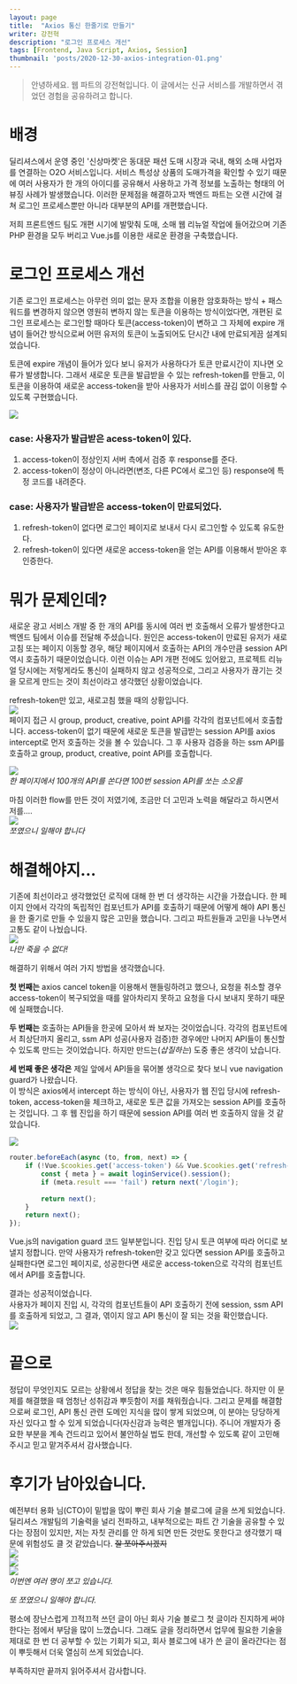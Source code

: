 ```yaml
---
layout: page
title:  "Axios 통신 한줄기로 만들기"
writer: 강전혁
description: "로그인 프로세스 개선"
tags: [Frontend, Java Script, Axios, Session]
thumbnail: 'posts/2020-12-30-axios-integration-01.png'
---
```


>안녕하세요. 웹 파트의 강전혁입니다.
>이 글에서는 신규 서비스를 개발하면서 겪었던 경험을 공유하려고 합니다.

# 배경
딜리셔스에서 운영 중인 '신상마켓'은 동대문 패션 도매 시장과 국내, 해외 소매 사업자를 연결하는 O2O 서비스입니다. 서비스 특성상 상품의 도매가격을 확인할 수 있기 때문에 여러 사용자가 한 개의 아이디를 공유해서 사용하고 가격 정보를 노출하는 형태의 어뷰징 사례가 발생했습니다. 이러한 문제점을 해결하고자 백엔드 파트는 오랜 시간에 걸쳐 로그인 프로세스뿐만 아니라 대부분의 API를 개편했습니다.

저희 프론트엔드 팀도 개편 시기에 발맞춰 도매, 소매 웹 리뉴얼 작업에 들어갔으며 기존 PHP 환경을 모두 버리고 Vue.js를 이용한 새로운 환경을 구축했습니다.

# 로그인 프로세스 개선
기존 로그인 프로세스는 아무런 의미 없는 문자 조합을 이용한 암호화하는 방식 + 패스워드를 변경하지 않으면 영원히 변하지 않는 토큰을 이용하는 방식이었다면, 개편된 로그인 프로세스는 로그인할 때마다 토큰(access-token)이 변하고 그 자체에 expire 개념이 들어간 방식으로써 어떤 유저의 토큰이 노출되어도 단시간 내에 만료되게끔 설계되었습니다.

토큰에 expire 개념이 들어가 있다 보니 유저가 사용하다가 토큰 만료시간이 지나면 오류가 발생합니다. 그래서 새로운 토큰을 발급받을 수 있는 refresh-token를 만들고, 이 토큰을 이용하여 새로운 access-token을 받아 사용자가 서비스를 끊김 없이 이용할 수 있도록 구현했습니다.

![](/assets/image/posts/2020-12-30-axios-integration-01.png)<br/>
### case: 사용자가 발급받은 acess-token이 있다.
1. access-token이 정상인지 서버 측에서 검증 후 response를 준다.  
2. access-token이 정상이 아니라면(변조, 다른 PC에서 로그인 등) response에 특정 코드를 내려준다.

### case: 사용자가 발급받은 access-token이 만료되었다.
1. refresh-token이 없다면 로그인 페이지로 보내서 다시 로그인할 수 있도록 유도한다.  
2. refresh-token이 있다면 새로운 access-token을 얻는 API를 이용해서 받아온 후 인증한다.

# 뭐가 문제인데?
새로운 광고 서비스 개발 중 한 개의 API를 동시에 여러 번 호출해서 오류가 발생한다고 백엔드 팀에서 이슈를 전달해 주셨습니다. 원인은 access-token이 만료된 유저가 새로고침 또는 페이지 이동할 경우, 해당 페이지에서 호출하는 API의 개수만큼 session API 역시 호출하기 때문이었습니다. 이런 이슈는 API 개편 전에도 있어왔고, 프로젝트 리뉴얼 당시에는 저렇게라도 통신이 실패하지 않고 성공적으로, 그리고 사용자가 끊기는 것을 모르게 만드는 것이 최선이라고 생각했던 상황이었습니다.

refresh-token만 있고, 새로고침 했을 때의 상황입니다.<br/>
![](/assets/image/posts/2020-12-30-axios-integration-03.png)<br/>
페이지 접근 시 group, product, creative, point API를 각각의 컴포넌트에서 호출합니다. access-token이 없기 때문에 새로운 토큰을 발급받는 session API를 axios intercept로 먼저 호출하는 것을 볼 수 있습니다. 그 후 사용자 검증을 하는 ssm API를 호출하고 group, product, creative, point API를 호출합니다.

![](/assets/image/posts/2020-12-30-axios-integration-04.png)<br/>
*한 페이지에서 100개의 API를 쏜다면 100번 session API를 쏘는 소오름*

마침 이러한 flow를 만든 것이 저였기에, 조금만 더 고민과 노력을 해달라고 하시면서 저를....<br/>
![](/assets/image/posts/2020-12-30-axios-integration-02.jpeg)<br/>
*쪼였으니 일해야 합니다*

# 해결해야지...
기존에 최선이라고 생각했었던 로직에 대해 한 번 더 생각하는 시간을 가졌습니다. 한 페이지 안에서 각각의 독립적인 컴포넌트가 API를 호출하기 때문에 어떻게 해야 API 통신을 한 줄기로 만들 수 있을지 많은 고민을 했습니다. 그리고 파트원들과 고민을 나누면서 고통도 같이 나눴습니다.<br/>
![](/assets/image/posts/2020-12-30-axios-integration-05.jpeg)<br/>
*나만 죽을 수 없다!*

해결하기 위해서 여러 가지 방법을 생각했습니다.  

**첫 번째는** axios cancel token을 이용해서 핸들링하려고 했으나, 요청을 취소할 경우 access-token이 복구되었을 때를 알아차리지 못하고 요청을 다시 보내지 못하기 때문에 실패했습니다.

**두 번째는** 호출하는 API들을 한곳에 모아서 쏴 보자는 것이었습니다. 각각의 컴포넌트에서 최상단까지 올리고, ssm API 성공(사용자 검증)한 경우에만 나머지 API들이 통신할 수 있도록 만드는 것이었습니다. 하지만 만드는(*삽질하는*) 도중 좋은 생각이 났습니다.

**세 번째 좋은 생각은** 제일 앞에서 API들을 묶어볼 생각으로 찾다 보니 vue navigation guard가 나왔습니다.  
이 방식은 axios에서 intercept 하는 방식이 아닌, 사용자가 웹 진입 당시에 refresh-token, access-token을 체크하고, 새로운 토큰 값을 가져오는 session API를 호출하는 것입니다. 그 후 웹 진입을 하기 때문에 session API를 여러 번 호출하지 않을 것 같았습니다.

![](/assets/image/posts/2020-12-30-axios-integration-06.png)
```javascript
router.beforeEach(async (to, from, next) => {
    if (!Vue.$cookies.get('access-token') && Vue.$cookies.get('refresh-token')) {
        const { meta } = await loginService().session();
        if (meta.result === 'fail') return next('/login');
        
        return next();
    }
    return next();
});
```
Vue.js의 navigation guard 코드 일부분입니다. 진입 당시 토큰 여부에 따라 어디로 보낼지 정합니다. 만약 사용자가 refresh-token만 갖고 있다면 session API를 호출하고 실패한다면 로그인 페이지로, 성공한다면 새로운 access-token으로 각각의 컴포넌트에서 API를 호출합니다.
 
결과는 성공적이었습니다.   
사용자가 페이지 진입 시, 각각의 컴포넌트들이 API 호출하기 전에 session, ssm API를 호출하게 되었고, 그 결과, 엮이지 않고 API 통신이 잘 되는 것을 확인했습니다.<br/>
![](/assets/image/posts/2020-12-30-axios-integration-07.png)

# 끝으로
정답이 무엇인지도 모르는 상황에서 정답을 찾는 것은 매우 힘들었습니다. 하지만 이 문제를 해결했을 때 엄청난 성취감과 뿌듯함이 저를 채워줬습니다. 그리고 문제를 해결함으로써 로그인, API 통신 관련 도메인 지식을 많이 쌓게 되었으며, 이 분야는 당당하게 자신 있다고 할 수 있게 되었습니다(자신감과 능력은 별개입니다).
주니어 개발자가 중요한 부분을 계속 건드리고 있어서 불안하실 법도 한데, 개선할 수 있도록 같이 고민해 주시고 믿고 맡겨주셔서 감사했습니다.

# 후기가 남아있습니다.
예전부터 용화 님(CTO)이 밑밥을 많이 뿌린 회사 기술 블로그에 글을 쓰게 되었습니다. 딜리셔스 개발팀의 기술력을 널리 전파하고, 내부적으로는 파트 간 기술을 공유할 수 있다는 장점이 있지만, 저는 자칫 관리를 안 하게 되면 만든 것만도 못한다고 생각했기 때문에 위험성도 클 것 같았습니다. ~~잘 쪼아주시겠지~~ <br/>
![](/assets/image/posts/2020-12-30-axios-integration-08.jpg)<br/>
![](/assets/image/posts/2020-12-30-axios-integration-09.jpg)<br/>
![](/assets/image/posts/2020-12-30-axios-integration-10.jpeg)<br/>
*이번엔 여러 명이 쪼고 있습니다.*

*또 쪼였으니 일해야 합니다.*

평소에 장난스럽게 끄적끄적 쓰던 글이 아닌 회사 기술 블로그 첫 글이라 진지하게 써야 한다는 점에서 부담을 많이 느꼈습니다. 그래도 글을 정리하면서 업무에 필요한 기술을 제대로 한 번 더 공부할 수 있는 기회가 되고, 회사 블로그에 내가 쓴 글이 올라간다는 점이 뿌듯해서 더욱 열심히 쓰게 되었습니다.

부족하지만 끝까지 읽어주셔서 감사합니다.
